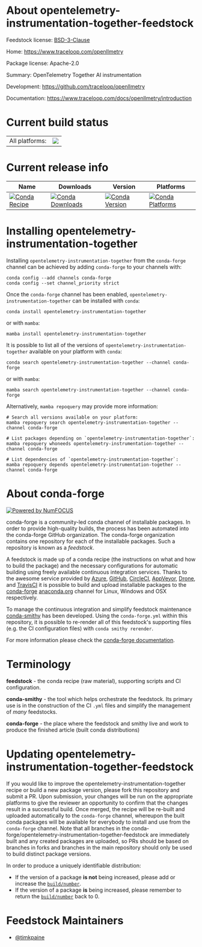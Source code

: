 About opentelemetry-instrumentation-together-feedstock
======================================================

Feedstock license: [BSD-3-Clause](https://github.com/conda-forge/opentelemetry-instrumentation-together-feedstock/blob/main/LICENSE.txt)

Home: https://www.traceloop.com/openllmetry

Package license: Apache-2.0

Summary: OpenTelemetry Together AI instrumentation

Development: https://github.com/traceloop/openllmetry

Documentation: https://www.traceloop.com/docs/openllmetry/introduction

Current build status
====================


<table><tr><td>All platforms:</td>
    <td>
      <a href="https://dev.azure.com/conda-forge/feedstock-builds/_build/latest?definitionId=25173&branchName=main">
        <img src="https://dev.azure.com/conda-forge/feedstock-builds/_apis/build/status/opentelemetry-instrumentation-together-feedstock?branchName=main">
      </a>
    </td>
  </tr>
</table>

Current release info
====================

| Name | Downloads | Version | Platforms |
| --- | --- | --- | --- |
| [![Conda Recipe](https://img.shields.io/badge/recipe-opentelemetry--instrumentation--together-green.svg)](https://anaconda.org/conda-forge/opentelemetry-instrumentation-together) | [![Conda Downloads](https://img.shields.io/conda/dn/conda-forge/opentelemetry-instrumentation-together.svg)](https://anaconda.org/conda-forge/opentelemetry-instrumentation-together) | [![Conda Version](https://img.shields.io/conda/vn/conda-forge/opentelemetry-instrumentation-together.svg)](https://anaconda.org/conda-forge/opentelemetry-instrumentation-together) | [![Conda Platforms](https://img.shields.io/conda/pn/conda-forge/opentelemetry-instrumentation-together.svg)](https://anaconda.org/conda-forge/opentelemetry-instrumentation-together) |

Installing opentelemetry-instrumentation-together
=================================================

Installing `opentelemetry-instrumentation-together` from the `conda-forge` channel can be achieved by adding `conda-forge` to your channels with:

```
conda config --add channels conda-forge
conda config --set channel_priority strict
```

Once the `conda-forge` channel has been enabled, `opentelemetry-instrumentation-together` can be installed with `conda`:

```
conda install opentelemetry-instrumentation-together
```

or with `mamba`:

```
mamba install opentelemetry-instrumentation-together
```

It is possible to list all of the versions of `opentelemetry-instrumentation-together` available on your platform with `conda`:

```
conda search opentelemetry-instrumentation-together --channel conda-forge
```

or with `mamba`:

```
mamba search opentelemetry-instrumentation-together --channel conda-forge
```

Alternatively, `mamba repoquery` may provide more information:

```
# Search all versions available on your platform:
mamba repoquery search opentelemetry-instrumentation-together --channel conda-forge

# List packages depending on `opentelemetry-instrumentation-together`:
mamba repoquery whoneeds opentelemetry-instrumentation-together --channel conda-forge

# List dependencies of `opentelemetry-instrumentation-together`:
mamba repoquery depends opentelemetry-instrumentation-together --channel conda-forge
```


About conda-forge
=================

[![Powered by
NumFOCUS](https://img.shields.io/badge/powered%20by-NumFOCUS-orange.svg?style=flat&colorA=E1523D&colorB=007D8A)](https://numfocus.org)

conda-forge is a community-led conda channel of installable packages.
In order to provide high-quality builds, the process has been automated into the
conda-forge GitHub organization. The conda-forge organization contains one repository
for each of the installable packages. Such a repository is known as a *feedstock*.

A feedstock is made up of a conda recipe (the instructions on what and how to build
the package) and the necessary configurations for automatic building using freely
available continuous integration services. Thanks to the awesome service provided by
[Azure](https://azure.microsoft.com/en-us/services/devops/), [GitHub](https://github.com/),
[CircleCI](https://circleci.com/), [AppVeyor](https://www.appveyor.com/),
[Drone](https://cloud.drone.io/welcome), and [TravisCI](https://travis-ci.com/)
it is possible to build and upload installable packages to the
[conda-forge](https://anaconda.org/conda-forge) [anaconda.org](https://anaconda.org/)
channel for Linux, Windows and OSX respectively.

To manage the continuous integration and simplify feedstock maintenance
[conda-smithy](https://github.com/conda-forge/conda-smithy) has been developed.
Using the ``conda-forge.yml`` within this repository, it is possible to re-render all of
this feedstock's supporting files (e.g. the CI configuration files) with ``conda smithy rerender``.

For more information please check the [conda-forge documentation](https://conda-forge.org/docs/).

Terminology
===========

**feedstock** - the conda recipe (raw material), supporting scripts and CI configuration.

**conda-smithy** - the tool which helps orchestrate the feedstock.
                   Its primary use is in the construction of the CI ``.yml`` files
                   and simplify the management of *many* feedstocks.

**conda-forge** - the place where the feedstock and smithy live and work to
                  produce the finished article (built conda distributions)


Updating opentelemetry-instrumentation-together-feedstock
=========================================================

If you would like to improve the opentelemetry-instrumentation-together recipe or build a new
package version, please fork this repository and submit a PR. Upon submission,
your changes will be run on the appropriate platforms to give the reviewer an
opportunity to confirm that the changes result in a successful build. Once
merged, the recipe will be re-built and uploaded automatically to the
`conda-forge` channel, whereupon the built conda packages will be available for
everybody to install and use from the `conda-forge` channel.
Note that all branches in the conda-forge/opentelemetry-instrumentation-together-feedstock are
immediately built and any created packages are uploaded, so PRs should be based
on branches in forks and branches in the main repository should only be used to
build distinct package versions.

In order to produce a uniquely identifiable distribution:
 * If the version of a package **is not** being increased, please add or increase
   the [``build/number``](https://docs.conda.io/projects/conda-build/en/latest/resources/define-metadata.html#build-number-and-string).
 * If the version of a package **is** being increased, please remember to return
   the [``build/number``](https://docs.conda.io/projects/conda-build/en/latest/resources/define-metadata.html#build-number-and-string)
   back to 0.

Feedstock Maintainers
=====================

* [@timkpaine](https://github.com/timkpaine/)

